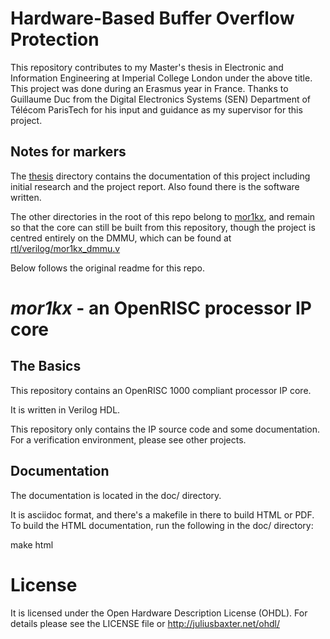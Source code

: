 # Hardware-Based Buffer Overflow Protection

This repository contributes to my Master's thesis in Electronic and Information Engineering at Imperial College London under the above title. This project was done during an Erasmus year in France. Thanks to Guillaume Duc from the Digital Electronics Systems (SEN) Department of Télécom ParisTech for his input and guidance as my supervisor for this project.

## Notes for markers

The [thesis](thesis) directory contains the documentation of this project including initial research and the project report. Also found there is the software written.

The other directories in the root of this repo belong to [mor1kx](https://www.github.com/openrisc/mor1kx), and remain so that the core can still be built from this repository, though the project is centred entirely on the DMMU, which can be found at [rtl/verilog/mor1kx_dmmu.v](rtl/verilog/mor1kx_dmmu.v)

Below follows the original readme for this repo.

# _mor1kx_ - an OpenRISC processor IP core

## The Basics

This repository contains an OpenRISC 1000 compliant processor IP core.

It is written in Verilog HDL.

This repository only contains the IP source code and some documentation. For
a verification environment, please see other projects.

## Documentation

The documentation is located in the doc/ directory.

It is asciidoc format, and there's a makefile in there to build HTML or PDF. To
build the HTML documentation, run the following in the doc/ directory:

  make html

# License

It is licensed under the Open Hardware Description License (OHDL). For
details please see the LICENSE file or http://juliusbaxter.net/ohdl/
